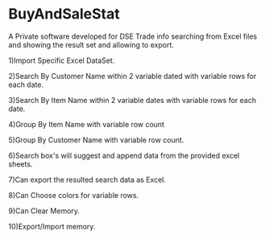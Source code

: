 # BuyAndSaleStat
A Private software developed for DSE Trade info searching from Excel files and showing the result set and allowing to export.

1)Import Specific Excel DataSet.

2)Search By Customer Name within 2 variable dated with variable rows for each date.

3)Search By Item Name within 2 variable dates with variable rows for each date.

4)Group By Item Name with variable row count

5)Group By Customer Name with variable row count.

6)Search box's will suggest and append data from the provided excel sheets.

7)Can export the resulted search data as Excel.

8)Can Choose colors for variable rows.

9)Can Clear Memory.

10)Export/Import memory.
